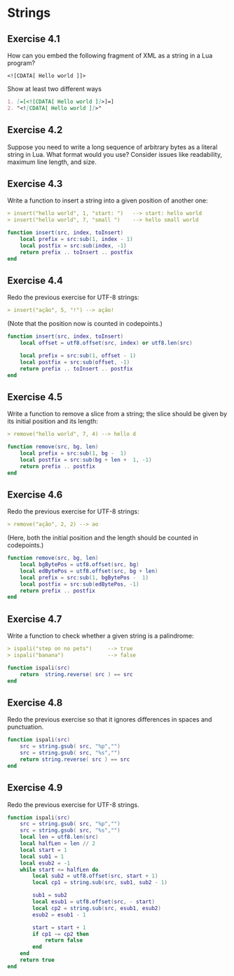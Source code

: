 # Strings #

## Exercise 4.1 ##

How can you embed the following fragment of XML as a string in a Lua program?

``<![CDATA[ Hello world ]]>``

Show at least two different ways

```markdown
1. [=[<![CDATA[ Hello world ]]>]=]
2. "<![CDATA[ Hello world ]]>"
```

## Exercise 4.2 ##

Suppose you need to write a long sequence of arbitrary bytes as a literal string in Lua. What format would you use? Consider issues like readability, maximum line length, and size.

## Exercise 4.3 ##

Write a function to insert a string into a given position of another one:

```markdown
> insert("hello world", 1, "start: ")   --> start: hello world
> insert("hello world", 7, "small ")    --> hello small world
```

```lua
function insert(src, index, toInsert)
	local prefix = src:sub(1, index - 1)
	local postfix = src:sub(index, -1)
	return prefix .. toInsert .. postfix
end
```

## Exercise 4.4 ##

Redo the previous exercise for UTF-8 strings:

```markdown
> insert("ação", 5, "!") --> ação!
```

(Note that the position now is counted in codepoints.)

```lua
function insert(src, index, toInsert)
	local offset = utf8.offset(src, index) or utf8.len(src)

	local prefix = src:sub(1, offset - 1)
	local postfix = src:sub(offset, -1)
	return prefix .. toInsert .. postfix
end
```

## Exercise 4.5 ##

Write a function to remove a slice from a string; the slice should be given by its initial position and its length:

```markdown
> remove("hello world", 7, 4) --> hello d
```

```lua
function remove(src, bg, len)
	local prefix = src:sub(1, bg -  1)
	local postfix = src:sub(bg + len +  1, -1)
	return prefix .. postfix
end
```

## Exercise 4.6 ##

Redo the previous exercise for UTF-8 strings:

```markdown
> remove("ação", 2, 2) --> ao
```

(Here, both the initial position and the length should be counted in codepoints.)

```lua
function remove(src, bg, len)
	local bgBytePos = utf8.offset(src, bg)
	local edBytePos = utf8.offset(src, bg + len)
	local prefix = src:sub(1, bgBytePos -  1)
	local postfix = src:sub(edBytePos, -1)
	return prefix .. postfix
end
```

## Exercise 4.7 ##

Write a function to check whether a given string is a palindrome:

```markdown
> ispali("step on no pets")     --> true
> ispali("banana")              --> false
```

```lua
function ispali(src)
	return  string.reverse( src ) == src
end
```

## Exercise 4.8 ##

Redo the previous exercise so that it ignores differences in spaces and punctuation.

```lua
function ispali(src)
    src = string.gsub( src, "%p","")
    src = string.gsub( src, "%s","")
    return string.reverse( src ) == src
end
```

## Exercise 4.9 ##

Redo the previous exercise for UTF-8 strings.

```lua
function ispali(src)
    src = string.gsub( src, "%p","")
    src = string.gsub( src, "%s","")
    local len = utf8.len(src)
    local halfLen = len // 2
    local start = 1
    local sub1 = 1
    local esub2 = -1
    while start <= halfLen do
        local sub2 = utf8.offset(src, start + 1)
        local cp1 = string.sub(src, sub1, sub2 - 1)

        sub1 = sub2
        local esub1 = utf8.offset(src, - start)
        local cp2 = string.sub(src, esub1, esub2)
        esub2 = esub1 - 1

        start = start + 1
        if cp1 ~= cp2 then
            return false
        end
    end
    return true
end
```
